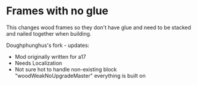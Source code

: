 # Frames with no glue
This changes wood frames so they don't have glue and need to be stacked and nailed together when building.

Doughphunghus's fork - updates:

- Mod originally written for a17
- Needs Localization
- Not sure hot to handle non-existing block "woodWeakNoUpgradeMaster" everything is built on
